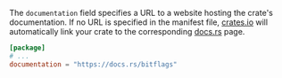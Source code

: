 
The `documentation` field specifies a URL to a website hosting the crate's
documentation. If no URL is specified in the manifest file, [crates.io](https://crates.io) will
automatically link your crate to the corresponding [docs.rs](https://docs.rs) page.

```toml
[package]
# ...
documentation = "https://docs.rs/bitflags"
```
